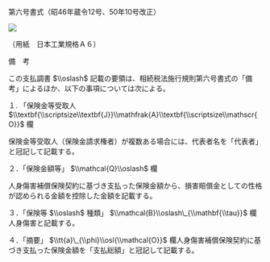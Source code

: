 第六号書式（昭46年蔵令12号、50年10号改正）

![](https://www.nta.go.jp/tmp/ef2655fa-7b55-4ef6-80f5-a17719de9caf/images/b35af2300ccb8526395d2619aefe3ecbe15262d56c4a78d39a9b2e491ebe41df.jpg)

（用紙　日本工業規格Ａ６）

備　考

この支払調書 $\\oslash$ 記載の要領は、相続税法施行規則第六号書式の「備考」によるほか、以下の事項については次による。

１. 「保険金等受取人 $\\textbf{\\scriptsize\\textbf{J}}\\mathfrak{A}\\textbf{\\scriptsize\\mathscr{O}}$ 欄

保険金等受取人（保険金請求権者）が複数ある場合には、代表者名を「代表者」と冠記して記載する。

２．「保険金額等」 $\\mathcal{Q}\\oslash$ 欄

人身傷害補償保険契約に基づき支払った保険金額から、損害賠償金としての性格が認められる金額を控除した金額を記載する。

３．「保険等 $\\oslash$ 種類」 $\\mathcal{B}\\oslash\_{\\mathbf{\\tau}}$ 欄人身傷害と記載する。

４．「摘要」 $\\tt{a}\_{\\phi}\\osl{\\mathcal{O}}$ 欄人身傷害補償保険契約に基づき支払った保険金額を「支払総額」と冠記して記載する。